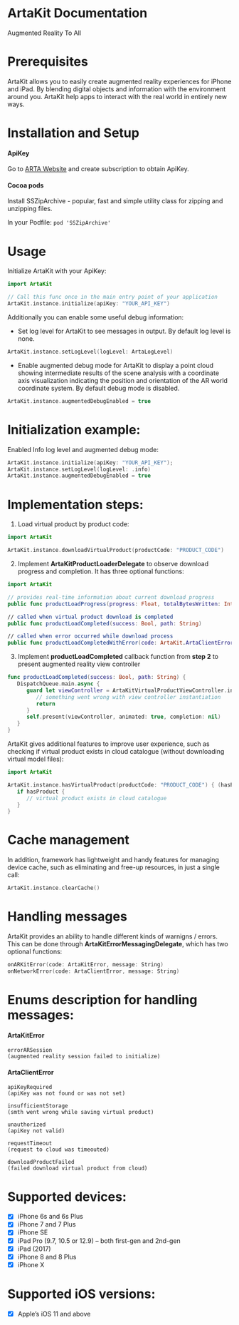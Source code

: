 # ArtaKit Documentation
Augmented Reality To All

# Prerequisites
ArtaKit allows you to easily create augmented reality experiences for iPhone and iPad. By blending digital objects and information with the environment around you. ArtaKit help apps to interact with the real world in entirely new ways.


# Installation and Setup

#### ApiKey
Go to [ARTA Website](http://arta.azurewebsites.net) and create subscription to obtain ApiKey.

#### Cocoa pods
Install SSZipArchive - popular, fast and simple utility class for zipping and unzipping files.

In your Podfile:
```pod 'SSZipArchive'```

# Usage

Initialize ArtaKit with your ApiKey:
```swift
import ArtaKit

// Call this func once in the main entry point of your application
ArtaKit.instance.initialize(apiKey: "YOUR_API_KEY")
```
Additionally you can enable some useful debug information:
- Set log level for ArtaKit to see messages in output. By default log level is none.
```swift
ArtaKit.instance.setLogLevel(logLevel: ArtaLogLevel)
```

- Enable augmented debug mode for ArtaKit to display a point cloud showing intermediate results of the scene analysis with a coordinate axis visualization indicating the position and orientation of the AR world coordinate system. By default debug mode is disabled.
```swift
ArtaKit.instance.augmentedDebugEnabled = true
```

# Initialization example:
Enabled Info log level and augmented debug mode:
```swift
ArtaKit.instance.initialize(apiKey: "YOUR_API_KEY");
ArtaKit.instance.setLogLevel(logLevel: .info)
ArtaKit.instance.augmentedDebugEnabled = true
```

# Implementation steps:

1. Load virtual product by product code:
```swift
import ArtaKit

ArtaKit.instance.downloadVirtualProduct(productCode: "PRODUCT_CODE")
```
2. Implement **ArtaKitProductLoaderDelegate** to observe download progress and completion. It has three optional functions:
```swift
import ArtaKit

// provides real-time information about current download progress
public func productLoadProgress(progress: Float, totalBytesWritten: Int64, totalBytesExpectedToWrite: Int64)

// called when virtual product download is completed
public func productLoadCompleted(success: Bool, path: String)

// called when error occurred while download process
public func productLoadCompletedWithError(code: ArtaKit.ArtaClientError, message: String)
```
3. Implement **productLoadCompleted** callback function from **step 2** to present augmented reality view controller
```swift
func productLoadCompleted(success: Bool, path: String) {
   DispatchQueue.main.async {
      guard let viewController = ArtaKitVirtualProductViewController.instantiate(productCode: "PRODUCT_CODE") else {
         // something went wrong with view controller instantiation
         return
      }
      self.present(viewController, animated: true, completion: nil)
   }
}
```

ArtaKit gives additional features to improve user experience, such as checking if virtual product exists in cloud catalogue (without downloading virtual model files):
```swift
import ArtaKit

ArtaKit.instance.hasVirtualProduct(productCode: "PRODUCT_CODE") { (hasProduct) in
   if hasProduct {
      // virtual product exists in cloud catalogue
   }
}
```

# Cache management
In addition, framework has lightweight and handy features for managing device cache, such as eliminating and free-up resources, in just a single call:
```swift
ArtaKit.instance.clearCache()
```

# Handling messages
ArtaKit provides an ability to handle different kinds of warnigns / errors. This can be done through **ArtaKitErrorMessagingDelegate**, which has two optional functions:
```swift
onARKitError(code: ArtaKitError, message: String)
onNetworkError(code: ArtaClientError, message: String)
```

# Enums description for handling messages:
#### ArtaKitError
```
errorARSession
(augmented reality session failed to initialize)
```

#### ArtaClientError
```
apiKeyRequired
(apiKey was not found or was not set)

insufficientStorage
(smth went wrong while saving virtual product)

unauthorized
(apiKey not valid)

requestTimeout
(request to cloud was timeouted)

downloadProductFailed
(failed download virtual product from cloud)
```

# Supported devices:
- [x] iPhone 6s and 6s Plus
- [x] iPhone 7 and 7 Plus
- [x] iPhone SE
- [x] iPad Pro (9.7, 10.5 or 12.9) – both first-gen and 2nd-gen
- [x] iPad (2017)
- [x] iPhone 8 and 8 Plus
- [x] iPhone X

# Supported iOS versions:
- [x] Apple’s iOS 11 and above

